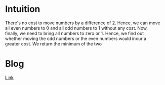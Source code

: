 # Intuition 
There's no cost to move numbers by a difference of 2. Hence, we can move all even numbers to 0 and all odd numbers to 1 without any cost. Now, finally, we need to bring all numbers to zero or 1. Hence, we find out whether moving the odd numbers or the even numbers would incur a greater cost. We return the minimum of the two

# Blog
[Link](https://leetcode.com/problems/play-with-chips/discuss/398178/Detailed-Explanation-O(n)-or-O(1)-Everything-is-in-0-or-1)




